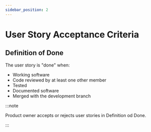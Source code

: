 ```yaml
---
sidebar_position: 2
---
```


# User Story Acceptance Criteria 
## Definition of Done

The user story is "done" when:

* Working software
* Code reviewed by at least one other member
* Tested
* Documented software
* Merged with the development branch

:::note

Product owner accepts or rejects user stories in Definition od Done.

:::